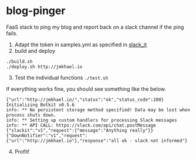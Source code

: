 # blog-pinger
FaaS stack to ping my blog and report back on a slack channel if the ping fails.

1. Adapt the token in samples.yml as specified in [slack_it](slack_it/README.md)
2. build and deploy
```
./build.sh
./deploy.sh http://jmkhael.io
```

3. Test the individual functions `./test.sh`

If everything works fine, you should see something like the below.

```
{"url":"http://jmkhael.io/","status":"ok","status_code":200}
Initializing Botkit v0.5.6
info: ** No persistent storage method specified! Data may be lost when process shuts down.
info: ** Setting up custom handlers for processing Slack messages
info: ** API CALL: https://slack.com/api/chat.postMessage
{"slackit":"v1","request":{"message":"Anything really"}}
{"DownNotifier":"v1","request":{"url":"http://jmkhael.io"},"response":"all ok - slack not informed"}
```

4. Profit!
